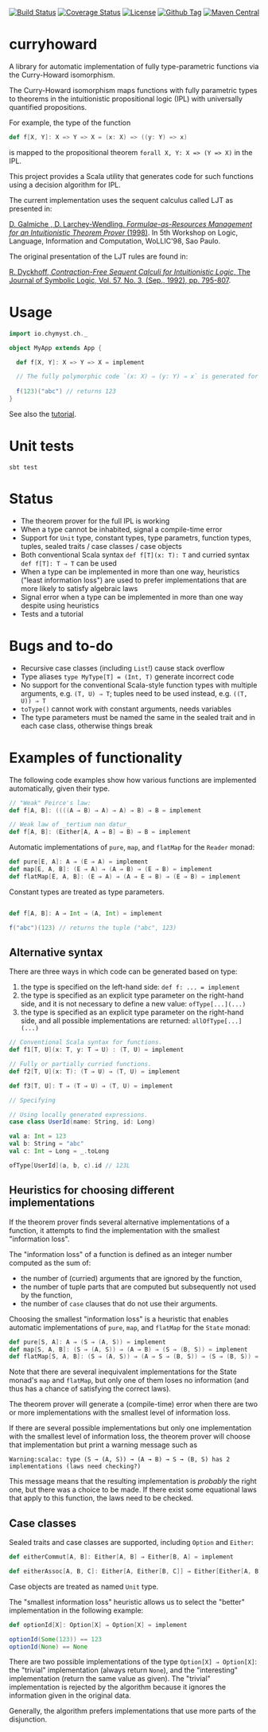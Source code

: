 [![Build Status](https://travis-ci.org/Chymyst/curryhoward.svg?branch=master)](https://travis-ci.org/Chymyst/curryhoward)
[![Coverage Status](https://codecov.io/gh/Chymyst/curryhoward/coverage.svg?branch=master)](https://codecov.io/gh/Chymyst/curryhoward?branch=master)
[![License](https://img.shields.io/badge/License-Apache%202.0-blue.svg)](https://opensource.org/licenses/Apache-2.0)
[![Github Tag](https://img.shields.io/github/tag/Chymyst/curryhoward.svg?label=release&colorB=blue)](https://github.com/Chymyst/curryhoward/tags)
[![Maven Central](https://img.shields.io/maven-central/v/io.chymyst/curryhoward_2.12.svg)](http://search.maven.org/#search%7Cga%7C1%7Cio.chymyst)

# curryhoward

A library for automatic implementation of fully type-parametric functions via the Curry-Howard isomorphism.

The Curry-Howard isomorphism maps functions with fully parametric types to theorems in the intuitionistic propositional logic (IPL) with universally quantified propositions.

For example, the type of the function

```scala
def f[X, Y]: X => Y => X = (x: X) => ((y: Y) => x)

```

is mapped to the propositional theorem `forall X, Y: X => (Y => X)` in the IPL.

This project provides a Scala utility that generates code for such functions using a decision algorithm for IPL.

The current implementation uses the sequent calculus called LJT as presented in:

[D. Galmiche , D. Larchey-Wendling. _Formulae-as-Resources Management for an Intuitionistic Theorem Prover_ (1998)](http://citeseer.ist.psu.edu/viewdoc/summary?doi=10.1.1.35.2618). 	In 5th Workshop on Logic, Language, Information and Computation, WoLLIC'98, Sao Paulo.

The original presentation of the LJT rules are found in:

[R. Dyckhoff, _Contraction-Free Sequent Calculi for Intuitionistic Logic_, The Journal of Symbolic Logic, Vol. 57, No. 3, (Sep., 1992), pp. 795-807](https://rd.host.cs.st-andrews.ac.uk/publications/jsl57.pdf).


# Usage

```scala
import io.chymyst.ch._

object MyApp extends App {

  def f[X, Y]: X => Y => X = implement

  // The fully polymorphic code `(x: X) ⇒ (y: Y) ⇒ x` is generated for the function `f`.
  
  f(123)("abc") // returns 123
}

```

See also the [tutorial](docs/Tutorial.md).

# Unit tests

`sbt test`

# Status

- The theorem prover for the full IPL is working
- When a type cannot be inhabited, signal a compile-time error
- Support for `Unit` type, constant types, type parametrs, function types, tuples, sealed traits / case classes / case objects
- Both conventional Scala syntax `def f[T](x: T): T` and curried syntax `def f[T]: T ⇒ T` can be used
- When a type can be implemented in more than one way, heuristics ("least information loss") are used to prefer implementations that are more likely to satisfy algebraic laws 
- Signal error when a type can be implemented in more than one way despite using heuristics
- Tests and a tutorial

# Bugs and to-do

- Recursive case classes (including `List`!) cause stack overflow
- Type aliases `type MyType[T] = (Int, T)` generate incorrect code
- No support for the conventional Scala-style function types with multiple arguments, e.g. `(T, U) ⇒ T`; tuples need to be used instead, e.g. `((T, U)) ⇒ T`
- `toType()` cannot work with constant arguments, needs variables
- The type parameters must be named the same in the sealed trait and in each case class, otherwise things break

# Examples of functionality

The following code examples show how various functions are implemented automatically, given their type.

```scala
// "Weak" Peirce's law:
def f[A, B]: ((((A ⇒ B) ⇒ A) ⇒ A) ⇒ B) ⇒ B = implement

// Weak law of _tertium non datur_
def f[A, B]: (Either[A, A ⇒ B] ⇒ B) ⇒ B = implement

```

Automatic implementations of `pure`, `map`, and `flatMap` for the `Reader` monad:

```scala
def pure[E, A]: A ⇒ (E ⇒ A) = implement
def map[E, A, B]: (E ⇒ A) ⇒ (A ⇒ B) ⇒ (E ⇒ B) = implement
def flatMap[E, A, B]: (E ⇒ A) ⇒ (A ⇒ E ⇒ B) ⇒ (E ⇒ B) = implement

```

Constant types are treated as type parameters.

```scala

def f[A, B]: A ⇒ Int ⇒ (A, Int) = implement

f("abc")(123) // returns the tuple ("abc", 123)

```

## Alternative syntax

There are three ways in which code can be generated based on type:

1. the type is specified on the left-hand side: `def f: ... = implement`
2. the type is specified as an explicit type parameter on the right-hand side, and it is not necessary to define a new value: `ofType[...](...)`
3. the type is specified as an explicit type parameter on the right-hand side, and all possible implementations are returned: `allOfType[...](...)`

```scala
// Conventional Scala syntax for functions.
def f1[T, U](x: T, y: T ⇒ U) : (T, U) = implement

// Fully or partially curried functions.
def f2[T, U](x: T): (T ⇒ U) ⇒ (T, U) = implement

def f3[T, U]: T ⇒ (T ⇒ U) ⇒ (T, U) = implement

// Specifying

// Using locally generated expressions. 
case class UserId(name: String, id: Long)

val a: Int = 123
val b: String = "abc"
val c: Int ⇒ Long = _.toLong

ofType[UserId](a, b, c).id // 123L

```

## Heuristics for choosing different implementations

If the theorem prover finds several alternative implementations of a function, it attempts to find the implementation with the smallest "information loss".

The "information loss" of a function is defined as an integer number computed as the sum of:

- the number of (curried) arguments that are ignored by the function,
- the number of tuple parts that are computed but subsequently not used by the function,
- the number of `case` clauses that do not use their arguments.

Choosing the smallest "information loss" is a heuristic that enables automatic implementations of `pure`, `map`, and `flatMap` for the `State` monad:

```scala
def pure[S, A]: A ⇒ (S ⇒ (A, S)) = implement
def map[S, A, B]: (S ⇒ (A, S)) ⇒ (A ⇒ B) ⇒ (S ⇒ (B, S)) = implement
def flatMap[S, A, B]: (S ⇒ (A, S)) ⇒ (A ⇒ S ⇒ (B, S)) ⇒ (S ⇒ (B, S)) = implement

```

Note that there are several inequivalent implementations for the State monad's `map` and `flatMap`,
but only one of them loses no information (and thus has a chance of satisfying the correct laws).

The theorem prover will generate a (compile-time) error when there are two or more implementations with the smallest level of information loss.

If there are several possible implementations but only one implementation with the smallest level of information loss,
the theorem prover will choose that implementation but print a warning message such as

```
Warning:scalac: type (S → (A, S)) → (A → B) → S → (B, S) has 2 implementations (laws need checking?)

```

This message means that the resulting implementation is _probably_ the right one, but there was a choice to be made.
If there exist some equational laws that apply to this function, the laws need to be checked.

## Case classes

Sealed traits and case classes are supported, including `Option` and `Either`:

```scala
def eitherCommut[A, B]: Either[A, B] ⇒ Either[B, A] = implement

def eitherAssoc[A, B, C]: Either[A, Either[B, C]] ⇒ Either[Either[A, B], C] = implement

```

Case objects are treated as named `Unit` type.

The "smallest information loss" heuristic allows us to select the "better" implementation in the following example:

```scala
def optionId[X]: Option[X] ⇒ Option[X] = implement

optionId(Some(123)) == 123
optionId(None) == None

```

There are two possible implementations of the type `Option[X] ⇒ Option[X]`: the "trivial" implementation (always return `None`), and the "interesting" implementation (return the same value as given).
The "trivial" implementation is rejected by the algorithm because it ignores the information given in the original data.

Generally, the algorithm prefers implementations that use more parts of the disjunction.
